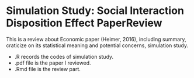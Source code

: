# Simulation Study: Social Interaction Disposition Effect PaperReview
This is a review about Economic paper (Heimer, 2016), including summary, craticize on its statistical meaning and potential concerns, simulation study.
- .R records the codes of simulation study.
- .pdf file is the paper I reviewed.
- .Rmd file is the review part.
